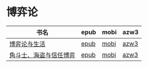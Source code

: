 # 博弈论

| 书名 | epub | mobi | azw3 |
| --- | --- | --- | --- |
| [博弈论与生活](http://ct.dalanmei.com/f/31084289-570332936-c830f7) | [epub](http://ct.dalanmei.com/f/31084289-570332936-c830f7) | [mobi](http://ct.dalanmei.com/f/31084289-570156876-2cba7a) | [azw3](http://ct.dalanmei.com/f/31084289-571399434-585f15) |
| [角斗士、海盗与信任博弈](http://ct.dalanmei.com/f/31084289-572120192-abfb46) | [epub](http://ct.dalanmei.com/f/31084289-572120192-abfb46) | [mobi](http://ct.dalanmei.com/f/31084289-571649091-5bbfb8) | [azw3](http://ct.dalanmei.com/f/31084289-572180416-2dbb9d) |
